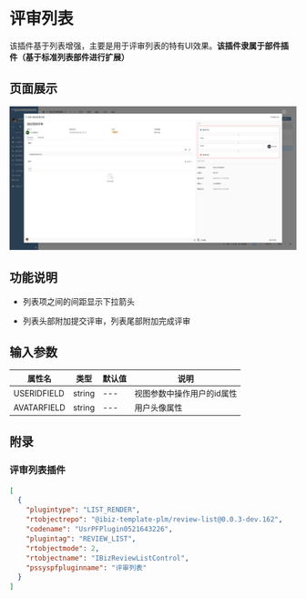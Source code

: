# 评审列表

该插件基于列表增强，主要是用于评审列表的特有UI效果。**该插件隶属于部件插件（基于标准列表部件进行扩展）**


## 页面展示

![image](./public/assets/images/scene.png)


## 功能说明

- 列表项之间的间距显示下拉箭头

- 列表头部附加提交评审，列表尾部附加完成评审


## 输入参数

| 属性名            | 类型   | 默认值 | 说明                     |
| ----------------- | ------ | ------ | ------------------------ |
| USERIDFIELD      | string | ---    | 视图参数中操作用户的id属性   |
| AVATARFIELD      | string | ---    | 用户头像属性               |


## 附录

### 评审列表插件

```json
[
  {
    "plugintype": "LIST_RENDER",
    "rtobjectrepo": "@ibiz-template-plm/review-list@0.0.3-dev.162",
    "codename": "UsrPFPlugin0521643226",
    "plugintag": "REVIEW_LIST",
    "rtobjectmode": 2,
    "rtobjectname": "IBizReviewListControl",
    "pssyspfpluginname": "评审列表"
  }
]
```
